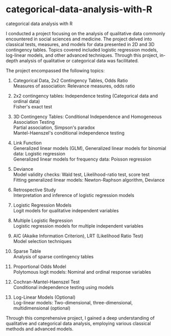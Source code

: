 # categorical-data-analysis-with-R
categorical data analysis with R

I conducted a project focusing on the analysis of qualitative data commonly encountered in social sciences and medicine. The project delved into classical tests, measures, and models for data presented in 2D and 3D contingency tables. Topics covered included logistic regression models, log-linear models, and other advanced techniques. Through this project, in-depth analysis of qualitative or categorical data was facilitated.

The project encompassed the following topics:

1. Categorical Data, 2x2 Contingency Tables, Odds Ratio  
Measures of association: Relevance measures, odds ratio

2. 2x2 contingency tables: Independence testing (Categorical data and ordinal data)  
Fisher's exact test

3. 3D Contingency Tables: Conditional Independence and Homogeneous Association Testing  
Partial association, Simpson's paradox  
Mantel-Haenszel's conditional independence testing  

4. Link Function  
Generalized linear models (GLM), Generalized linear models for binomial data: Logistic regression  
Generalized linear models for frequency data: Poisson regression  

5. Deviance  
Model validity checks: Wald test, Likelihood-ratio test, score test  
Fitting generalized linear models: Newton-Raphson algorithm, Deviance  

6. Retrospective Study  
Interpretation and inference of logistic regression models  

7. Logistic Regression Models  
Logit models for qualitative independent variables  

8. Multiple Logistic Regression  
Logistic regression models for multiple independent variables  

9. AIC (Akaike Information Criterion), LRT (Likelihood Ratio Test)  
Model selection techniques  

10. Sparse Table  
Analysis of sparse contingency tables  

11. Proportional Odds Model   
Polytomous logit models: Nominal and ordinal response variables  

12. Cochran-Mantel-Haenszel Test  
Conditional independence testing using models  

13. Log-Linear Models (Optional)  
Log-linear models: Two-dimensional, three-dimensional, multidimensional (optional)  


Through this comprehensive project, I gained a deep understanding of qualitative and categorical data analysis, employing various classical methods and advanced models.
